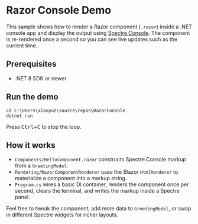 # Razor Console Demo

This sample shows how to render a Razor component (`.razor`) inside a .NET console app and display the output using [Spectre.Console](https://spectreconsole.net/). The component is re-rendered once a second so you can see live updates such as the current time.

## Prerequisites
- .NET 8 SDK or newer

## Run the demo
```pwsh
cd c:\Users\xiaoyuz\source\repos\RazorConsole
dotnet run
```
Press <kbd>Ctrl</kbd>+<kbd>C</kbd> to stop the loop.

## How it works
- `Components/HelloComponent.razor` constructs Spectre.Console markup from a `GreetingModel`.
- `Rendering/RazorComponentRenderer` uses the Blazor `HtmlRenderer` to materialize a component into a markup string.
- `Program.cs` wires a basic DI container, renders the component once per second, clears the terminal, and writes the markup inside a Spectre panel.

Feel free to tweak the component, add more data to `GreetingModel`, or swap in different Spectre widgets for richer layouts.
